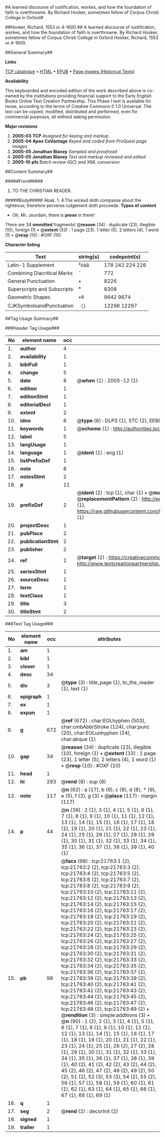 #A learned discourse of iustification, workes, and how the foundation of faith is overthrowne. By Richard Hooker, sometimes fellow of Corpus Christi College in Oxford#

##Hooker, Richard, 1553 or 4-1600.##
A learned discourse of iustification, workes, and how the foundation of faith is overthrowne. By Richard Hooker, sometimes fellow of Corpus Christi College in Oxford
Hooker, Richard, 1553 or 4-1600.

##General Summary##

**Links**

[TCP catalogue](http://www.ota.ox.ac.uk/tcp/)  • 
[HTML](http://tei.it.ox.ac.uk/tcp/Texts-HTML/free/A03/A03586.html)  • 
[EPUB](http://tei.it.ox.ac.uk/tcp/Texts-EPUB/free/A03/A03586.epub) • 
[Page images (Historical Texts)](https://data.historicaltexts.jisc.ac.uk/view?pubId=eebo-99856234e&pageId=eebo-99856234e-21763-1)

**Availability**

This keyboarded and encoded edition of the
	       work described above is co-owned by the institutions
	       providing financial support to the Early English Books
	       Online Text Creation Partnership. This Phase I text is
	       available for reuse, according to the terms of Creative
	       Commons 0 1.0 Universal. The text can be copied,
	       modified, distributed and performed, even for
	       commercial purposes, all without asking permission.

**Major revisions**

1. __2005-03__ __TCP__ *Assigned for keying and markup*
1. __2005-04__ __Apex CoVantage__ *Keyed and coded from ProQuest page images*
1. __2005-05__ __Jonathan Blaney__ *Sampled and proofread*
1. __2005-05__ __Jonathan Blaney__ *Text and markup reviewed and edited*
1. __2005-10__ __pfs__ *Batch review (QC) and XML conversion*

##Content Summary##

#####Front#####

1. TO THE CHRISTIAN READER.

#####Body#####
Abak. 1. 4.The wicked doth compasse about the righteous; therefore perverse iudgement doth proceede.
**Types of content**

  * Oh, Mr. Jourdain, there is **prose** in there!

There are 34 **ommitted** fragments! 
 @__reason__ (34) : duplicate (23), illegible (10), foreign (1)  •  @__extent__ (33) : 1 page (23), 1 letter (5), 2 letters (4), 1 word (1)  •  @__resp__ (10) : #OXF (10)

**Character listing**


|Text|string(s)|codepoint(s)|
|---|---|---|
|Latin-1 Supplement|²òàâ|178 242 224 226|
|Combining             Diacritical Marks|̄|772|
|General Punctuation|•|8226|
|Superscripts             and Subscripts|⁴|8308|
|Geometric Shapes|▪◊|9642 9674|
|CJKSymbolsandPunctuation|〈〉|12296 12297|

##Tag Usage Summary##

###Header Tag Usage###

|No|element name|occ|attributes|
|---|---|---|---|
|1.|__author__|4||
|2.|__availability__|1||
|3.|__biblFull__|1||
|4.|__change__|5||
|5.|__date__|8| @__when__ (1) : 2005-12 (1)|
|6.|__edition__|1||
|7.|__editionStmt__|1||
|8.|__editorialDecl__|1||
|9.|__extent__|2||
|10.|__idno__|6| @__type__ (6) : DLPS (1), STC (2), EEBO-CITATION (1), PROQUEST (1), VID (1)|
|11.|__keywords__|1| @__scheme__ (1) : http://authorities.loc.gov/ (1)|
|12.|__label__|5||
|13.|__langUsage__|1||
|14.|__language__|1| @__ident__ (1) : eng (1)|
|15.|__listPrefixDef__|1||
|16.|__note__|8||
|17.|__notesStmt__|2||
|18.|__p__|11||
|19.|__prefixDef__|2| @__ident__ (2) : tcp (1), char (1)  •  @__matchPattern__ (2) : ([0-9\-]+):([0-9IVX]+) (1), (.+) (1)  •  @__replacementPattern__ (2) : http://eebo.chadwyck.com/downloadtiff?vid=$1&page=$2 (1), https://raw.githubusercontent.com/textcreationpartnership/Texts/master/tcpchars.xml#$1 (1)|
|20.|__projectDesc__|1||
|21.|__pubPlace__|2||
|22.|__publicationStmt__|2||
|23.|__publisher__|2||
|24.|__ref__|2| @__target__ (2) : https://creativecommons.org/publicdomain/zero/1.0/ (1), http://www.textcreationpartnership.org/docs/. (1)|
|25.|__seriesStmt__|1||
|26.|__sourceDesc__|1||
|27.|__term__|1||
|28.|__textClass__|1||
|29.|__title__|3||
|30.|__titleStmt__|2||


###Text Tag Usage###

|No|element name|occ|attributes|
|---|---|---|---|
|1.|__am__|1||
|2.|__bibl__|1||
|3.|__closer__|1||
|4.|__desc__|34||
|5.|__div__|3| @__type__ (3) : title_page (1), to_the_reader (1), text (1)|
|6.|__epigraph__|1||
|7.|__ex__|1||
|8.|__expan__|1||
|9.|__g__|672| @__ref__ (672) : char:EOLhyphen (503), char:cmbAbbrStroke (124), char:punc (20), char:EOLunhyphen (24), char:abque (1)|
|10.|__gap__|34| @__reason__ (34) : duplicate (23), illegible (10), foreign (1)  •  @__extent__ (33) : 1 page (23), 1 letter (5), 2 letters (4), 1 word (1)  •  @__resp__ (10) : #OXF (10)|
|11.|__head__|1||
|12.|__hi__|293| @__rend__ (8) : sup (8)|
|13.|__note__|117| @__n__ (62) : a (17), b (9), c (8), d (8), * (9), e (5), f (3), g (3)  •  @__place__ (117) : margin (117)|
|14.|__p__|44| @__n__ (39) : 2 (1), 3 (1), 4 (1), 5 (1), 6 (1), 7 (1), 8 (1), 9 (1), 10 (1), 11 (1), 12 (1), 13 (1), 14 (1), 15 (1), 16 (1), 17 (1), 18 (1), 19 (1), 20 (1), 21 (1), 22 (1), 23 (1), 24 (1), 25 (1), 26 (1), 27 (1), 28 (1), 29 (1), 30 (1), 31 (1), 32 (1), 33 (1), 34 (1), 35 (1), 36 (1), 37 (1), 38 (1), 39 (1), 40 (1)|
|15.|__pb__|98| @__facs__ (98) : tcp:21763:1 (2), tcp:21763:2 (2), tcp:21763:3 (2), tcp:21763:4 (2), tcp:21763:5 (2), tcp:21763:6 (2), tcp:21763:7 (2), tcp:21763:8 (2), tcp:21763:9 (2), tcp:21763:10 (2), tcp:21763:11 (2), tcp:21763:12 (2), tcp:21763:13 (2), tcp:21763:14 (2), tcp:21763:15 (2), tcp:21763:16 (2), tcp:21763:17 (2), tcp:21763:18 (2), tcp:21763:19 (2), tcp:21763:20 (2), tcp:21763:21 (2), tcp:21763:22 (2), tcp:21763:23 (2), tcp:21763:24 (2), tcp:21763:25 (2), tcp:21763:26 (2), tcp:21763:27 (2), tcp:21763:28 (2), tcp:21763:29 (2), tcp:21763:30 (2), tcp:21763:31 (2), tcp:21763:32 (2), tcp:21763:33 (2), tcp:21763:34 (2), tcp:21763:35 (2), tcp:21763:36 (2), tcp:21763:37 (2), tcp:21763:38 (2), tcp:21763:39 (2), tcp:21763:40 (2), tcp:21763:41 (2), tcp:21763:42 (2), tcp:21763:43 (2), tcp:21763:44 (2), tcp:21763:45 (2), tcp:21763:46 (2), tcp:21763:47 (2), tcp:21763:48 (2), tcp:21763:49 (2)  •  @__rendition__ (3) : simple:additions (3)  •  @__n__ (90) : 1 (2), 2 (1), 3 (1), 4 (1), 5 (1), 6 (1), 7 (1), 8 (1), 9 (1), 10 (1), 11 (1), 12 (1), 13 (1), 14 (1), 15 (1), 16 (1), 17 (1), 18 (1), 19 (1), 20 (1), 21 (1), 22 (1), 23 (1), 24 (1), 25 (1), 26 (2), 27 (2), 28 (1), 29 (1), 30 (1), 31 (1), 32 (1), 33 (1), 34 (1), 35 (1), 36 (1), 37 (1), 38 (1), 39 (1), 40 (2), 41 (2), 42 (2), 43 (2), 44 (2), 45 (2), 46 (2), 47 (2), 48 (2), 49 (2), 50 (2), 51 (2), 52 (3), 53 (3), 54 (2), 55 (2), 56 (1), 57 (1), 58 (1), 59 (1), 60 (1), 61 (1), 62 (1), 63 (1), 64 (1), 65 (1), 66 (1), 67 (1), 68 (1), 69 (1)|
|16.|__q__|1||
|17.|__seg__|2| @__rend__ (2) : decorInit (2)|
|18.|__signed__|1||
|19.|__trailer__|1||
